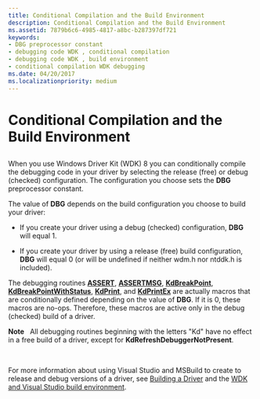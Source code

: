 ```yaml
---
title: Conditional Compilation and the Build Environment
description: Conditional Compilation and the Build Environment
ms.assetid: 7879b6c6-4985-4817-a8bc-b287397df721
keywords:
- DBG preprocessor constant
- debugging code WDK , conditional compilation
- debugging code WDK , build environment
- conditional compilation WDK debugging
ms.date: 04/20/2017
ms.localizationpriority: medium
---
```


# Conditional Compilation and the Build Environment


## <span id="ddk_conditional_compilation_and_the_build_environment_tools"></span><span id="DDK_CONDITIONAL_COMPILATION_AND_THE_BUILD_ENVIRONMENT_TOOLS"></span>


When you use Windows Driver Kit (WDK) 8 you can conditionally compile the debugging code in your driver by selecting the release (free) or debug (checked) configuration. The configuration you choose sets the **DBG** preprocessor constant.

The value of **DBG** depends on the build configuration you choose to build your driver:

-   If you create your driver using a debug (checked) configuration, **DBG** will equal 1.

-   If you create your driver by using a release (free) build configuration, **DBG** will equal 0 (or will be undefined if neither wdm.h nor ntddk.h is included).

The debugging routines [**ASSERT**](https://msdn.microsoft.com/library/windows/hardware/ff542107), [**ASSERTMSG**](https://msdn.microsoft.com/library/windows/hardware/ff542113), [**KdBreakPoint**](https://msdn.microsoft.com/library/windows/hardware/ff548063), [**KdBreakPointWithStatus**](https://msdn.microsoft.com/library/windows/hardware/ff548065), [**KdPrint**](https://msdn.microsoft.com/library/windows/hardware/ff548092), and [**KdPrintEx**](https://msdn.microsoft.com/library/windows/hardware/ff548100) are actually macros that are conditionally defined depending on the value of **DBG**. If it is 0, these macros are no-ops. Therefore, these macros are active only in the debug (checked) build of a driver.

**Note**   All debugging routines beginning with the letters "Kd" have no effect in a free build of a driver, except for **KdRefreshDebuggerNotPresent**.

 

For more information about using Visual Studio and MSBuild to create to release and debug versions of a driver, see [Building a Driver](https://msdn.microsoft.com/windows-drivers/develop/building_a_driver) and the [WDK and Visual Studio build environment](wdk-and-visual-studio-build-environment.md).

 

 





